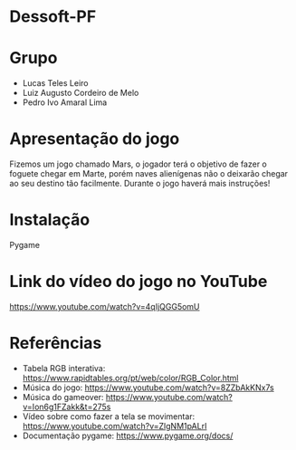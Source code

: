 # Dessoft-PF

# Grupo
* Lucas Teles Leiro
* Luiz Augusto Cordeiro de Melo 
* Pedro Ivo Amaral Lima 

# Apresentação do jogo
Fizemos um jogo chamado Mars, o jogador terá o objetivo de fazer o foguete chegar em Marte, porém naves alienígenas não o deixarão chegar ao seu destino tão facilmente.
Durante o jogo haverá mais instruções!

# Instalação
Pygame

# Link do vídeo do jogo no YouTube
https://www.youtube.com/watch?v=4qIjQGG5omU

# Referências
- Tabela RGB interativa: https://www.rapidtables.org/pt/web/color/RGB_Color.html
- Música do jogo: https://www.youtube.com/watch?v=8ZZbAkKNx7s
- Música do gameover: https://www.youtube.com/watch?v=Ion6g1FZakk&t=275s
- Vídeo sobre como fazer a tela se movimentar: https://www.youtube.com/watch?v=ZlgNM1pALrI
- Documentação pygame: https://www.pygame.org/docs/

